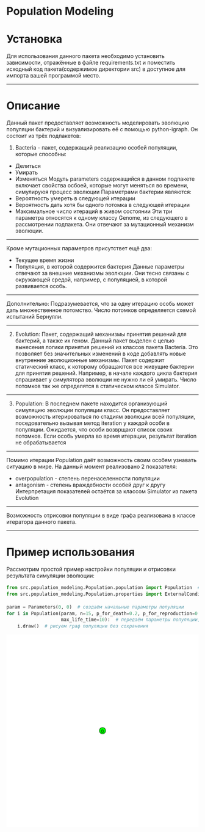 # Population Modeling
**Установка**
======================
Для использования данного пакета необходимо установить зависимости, отражённые в файле requirements.txt и поместить исходный код пакета(содержимое директории src)
в доступное для импорта вашей программой место.
***
**Описание**
======================
Данный пакет предоставляет возможность моделировать эволюцию популяции бактерий и визуализировать её с помощью python-igraph.
Он состоит из трёх подпакетов:
1. Bacteria - пакет, содержащий реализацию особей популяции, которые способны:
* Делиться
* Умирать
* Изменяться
Модуль parameters содержащийся в данном подпакете включает свойства осбоей, которые могут меняться во времени, симулируюя процесс эволюции
Параметрами бактерии являются:
* Вероятность умереть в следующей итерации
* Вероятность дать хотя бы одного потомка в следующей итерации
* Максимальное число итераций в живом состоянии
Эти три параметра относятся к одному классу Genome, из следующего в рассмотрении подпакета. Они отвечают за мутационный механизм эволюции.
***
Кроме мутационных параметров присутствет ещё два:
* Текущее время жизни
* Популяция, в которой содержится бактерия
Данные параметры отвечают за внешние механизмы эволюции. Они тесно связаны с окружающей средой, например, с популяцией, в которой развивается особь.
***
Дополнительно:
Подразумевается, что за одну итерацию особь может дать множественное потомство. Число потомков определяется схемой испытаний Бернулли.
***
2. Evolution:
Пакет, содержащий механизмы принятия решений для бактерий, а также их геном. 
Данный пакет выделен с целью вынесения логики принятия решений из классов пакета Bacteria. Это позволяет без значительных изменений в коде добавлять 
новые внутренние эволюционные механизмы. Пакет содержит статический класс, к которому обращаются все живущие бактерии для принятия решений. 
Например, в начале каждого цикла бактерия спрашивает у симулятора эволюции не нужно ли ей умирать. Число потомков так же определятся в статическом классе Simulator.
***
3. Population:
В последнем пакете находится организующий симуляцию эволюции популяции класс. Он предоставляет возможность итерироваться по стадиям эволюции всей популяции,
поседовательно вызывая метод iteration у каждой особи в популяции. Ожидается, что особи возврщают список своих потомков. 
Если особь умерла во время итерации, результат iteration не обрабатывается
***
Помимо итерации Population даёт возможность своим особям узнавать ситуацию в мире. На данный момент реализовано 2 показателя: 
* overpopulation - степень перенаселенности популяции
* antagonism - степень враждебности особей друг к другу
Интерпретация показателей остаётся за классом Simulator из пакета Evolution
***
Возможность отрисовки популяции в виде графа реализована в классе итератора данного пакета.
***
**Пример использования**
======================
Рассмотрим простой пример настройки популяции и отрисовки результата симуляции эволюции:

```Python
from src.population_modeling.Population.population import Population  # импортируем класс популяции
from src.population_modeling.Population.properties import ExternalConditions  # импортируем класс параметров популяции

param = Parameters(0, 0)  # создаём начальные параметры популяции
for i in Population(param, n=15, p_for_death=0.2, p_for_reproduction=0.4,
                    max_life_time=10):  # передаём параметры популяции, максимальное число итераций и параметры первой особи
    i.draw()  # рисуем граф популяции без сохранения
```
![alt text](https://github.com/MaEgV/population-modeling/blob/population/example_res.gif)
